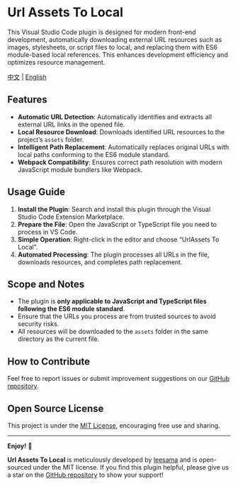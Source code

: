 # Url Assets To Local

This Visual Studio Code plugin is designed for modern front-end development, automatically downloading external URL resources such as images, stylesheets, or script files to local, and replacing them with ES6 module-based local references. This enhances development efficiency and optimizes resource management.

[中文](README_CN.md) | [English](README.md)

## Features

- **Automatic URL Detection**: Automatically identifies and extracts all external URL links in the opened file.
- **Local Resource Download**: Downloads identified URL resources to the project’s `assets` folder.
- **Intelligent Path Replacement**: Automatically replaces original URLs with local paths conforming to the ES6 module standard.
- **Webpack Compatibility**: Ensures correct path resolution with modern JavaScript module bundlers like Webpack.

## Usage Guide

1. **Install the Plugin**: Search and install this plugin through the Visual Studio Code Extension Marketplace.
2. **Prepare the File**: Open the JavaScript or TypeScript file you need to process in VS Code.
3. **Simple Operation**: Right-click in the editor and choose “UrlAssets To Local”.
4. **Automated Processing**: The plugin processes all URLs in the file, downloads resources, and completes path replacement.

## Scope and Notes

- The plugin is **only applicable to JavaScript and TypeScript files following the ES6 module standard**.
- Ensure that the URLs you process are from trusted sources to avoid security risks.
- All resources will be downloaded to the `assets` folder in the same directory as the current file.

## How to Contribute

Feel free to report issues or submit improvement suggestions on our [GitHub repository](https://github.com/leesama/url-assets-to-local).

## Open Source License

This project is under the [MIT License](LICENSE), encouraging free use and sharing.

---

**Enjoy!** 🚀

**Url Assets To Local** is meticulously developed by [leesama](https://github.com/leesama/url-assets-to-local) and is open-sourced under the MIT license. If you find this plugin helpful, please give us a star on the [GitHub repository](https://github.com/leesama/url-assets-to-local) to show your support!
